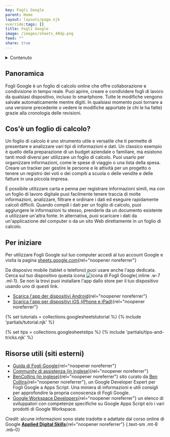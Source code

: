 ```yaml
---
key: Fogli Google
parent: Home
layout: layouts/page.njk
override:tags: []
title: Fogli Google
image: /images/sheets_48dp.png
feed: ""
share: true
---
```

<details>
<summary>
Contenuto
</summary>

- [Panoramica](#panoramica)
- [Cos'è un foglio di calcolo?](#cos'%C3%A8-un-foglio-di-calcolo%3F)
- [Per iniziare](#per-iniziare)
  {% if collections.googlesheetstutorial.length %}
- [Tutorial](#tutorial)
  {% endif %}
  {% if collections.googlesheetstips.length %}
- [Tips and tricks](#tips-and-tricks)
  {% endif %}
- [Risorse utili](<#risorse-utili-(siti-esterni)>)

</details>

## Panoramica

Fogli Google è un foglio di calcolo online che offre collaborazione e condivisione in tempo reale. Puoi aprire, creare e condividere fogli di lavoro da qualsiasi dispositivo, incluso lo smartphone. Tutte le modifiche vengono salvate automaticamente mentre digiti. In qualsiasi momento puoi tornare a una versione precedente o vedere le modifiche apportate (e chi le ha fatte) grazie alla cronologia delle revisioni.

## Cos'è un foglio di calcolo?

Un foglio di calcolo è uno strumento utile e versatile che ti permette di presentare e analizzare vari tipi di informazioni e dati. Un classico esempio è quello della preparazione di un budget aziendale o familiare, ma esistono tanti modi diversi per utilizzare un foglio di calcolo. Puoi usarlo per organizzare informazioni, come le spese di viaggio o una lista della spesa. Creare un tracker per gestire le persone e le attività per un progetto o tenere un registro dei voti o dei compiti a scuola o delle vendite e delle fatture in una piccola impresa.

È possibile utilizzare carta e penna per registrare informazioni simili, ma con un foglio di lavoro digitale puoi facilmente tenere traccia di molte informazioni, analizzare, filtrare e ordinare i dati ed eseguire rapidamente calcoli difficili. Quando compili i dati per un foglio di calcolo, puoi aggiungere le informazioni tu stesso, prenderle da un documento esistente o utilizzare un'altra fonte. In alternativa, puoi scaricare i dati da un'applicazione del computer o da un sito Web direttamente in un foglio di calcolo.

## Per iniziare

Per utilizzare Fogli Google sul tuo computer accedi al tuo account Google e visita la pagina [sheets.google.com](https://sheets.google.com){rel="noopener noreferrer"}

Da disposivo mobile (tablet o telefono) puoi usare anche l'app dedicata. Cerca sul tuo dispositivo questa icona ![icona di Fogli Google]({{image}}){.inline .w-7 .ml-1}. Se non la trovi puoi installare l'app dallo store per il tuo dispositivo usando uno di questi link.

- [Scarica l'app der dispositivi Android](https://play.google.com/store/apps/details?id=com.google.android.apps.docs.editors.sheets){rel="noopener noreferrer"}
- [Scarica l'app per dispositivi iOS (iPhone e iPad)](https://itunes.apple.com/us/app/google-sheets/id842849113){rel="noopener noreferrer"}

{% set tutorials = collections.googlesheetstutorial %}
{% include 'partials/tutorial.njk' %}

{% set tips = collections.googlesheetstips %}
{% include 'partials/tips-and-tricks.njk' %}

## Risorse utili (siti esterni)

- [Guida di Fogli Google](https://support.google.com/docs/topic/9054603){rel="noopener noreferrer"}
- [Community di assistenza (in inglese)](https://support.google.com/docs/community){rel="noopener noreferrer"}
- [BenCollins (in inglese)](https://www.benlcollins.com/){rel="noopener noreferrer"} sito curato da [Ben Collins](https://twitter.com/benlcollins){rel="noopener noreferrer"}, un Google Developer Expert per Fogli Google a Apps Script. Una miniera di informazioni e utili consigli per approfondire la propria conoscenza di Fogli Google.
- [Google Workspace Developers](https://workspacedevs.com/){rel="noopener noreferrer"} un elenco di sviluppatori con competenze specifiche su Google Apps Script e/o i vari prodotti di Google Workspace.

_Credit:_ alcune informazioni sono state tradotte e adattate dal corso online di Google [**Applied Digital Skills**](https://applieddigitalskills.withgoogle.com/c/college-and-continuing-education/en/g-suite-certification-sheets-part-1/g-suite-certification-sheets-part-1/introduction-to-g-suite-certification-sheets-part-1.html){rel="noopener noreferrer"}
{.text-sm .mt-8 .mb-0}
